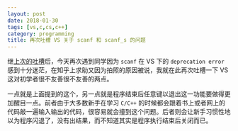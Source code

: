 ```yaml
---
layout: post
date: 2018-01-30
tags: [vs,c,cs,c++]
category: programming
title: 再次吐槽 VS 关于 scanf 和 scanf_s 的问题
---
```


继[上次的吐槽](/programming/2017/10/17/on-scanf-and-scanf_s/)后，今天再次遇到同学因为 `scanf` 在 VS 下的 `deprecation error` 感到十分迷茫，在知乎上求助又因为拍照的原因被说，我就在此再次吐槽一下 VS 这对初学者很不友善很不友善的两点。

一点就是上面提到的这个，另一点就是程序结束后任意键以退出这一功能要做得更加醒目一点。前者由于大多数新手在学习 `C/C++` 的时候都会跟着书上或者网上的代码敲一遍输入输出的代码，很容易就会撞到这个问题。后者则会让新手习惯性地以为程序闪退了，没有出结果，而不知道其实是程序执行结束后关闭而已。
